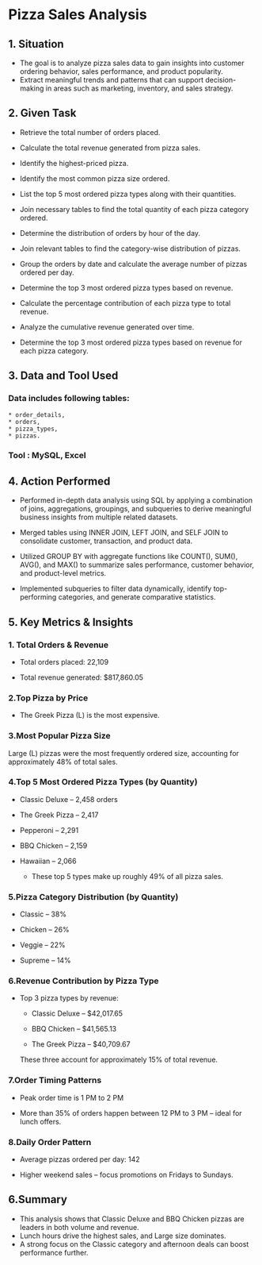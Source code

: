# Pizza Sales Analysis

## 1. Situation

 * The goal is to analyze pizza sales data to gain insights into customer ordering behavior, sales performance, and product popularity.
 * Extract meaningful trends and patterns that can support decision-making in areas such as marketing, inventory, and sales strategy.

 ## 2. Given Task

  * Retrieve the total number of orders placed.

  * Calculate the total revenue generated from pizza sales.

  * Identify the highest-priced pizza.

  * Identify the most common pizza size ordered.

  * List the top 5 most ordered pizza types along with their quantities.

  * Join necessary tables to find the total quantity of each pizza category ordered.

  * Determine the distribution of orders by hour of the day.

  * Join relevant tables to find the category-wise distribution of pizzas.

  * Group the orders by date and calculate the average number of pizzas ordered per day.

  * Determine the top 3 most ordered pizza types based on revenue.

  * Calculate the percentage contribution of each pizza type to total revenue.

  * Analyze the cumulative revenue generated over time.

  * Determine the top 3 most ordered pizza types based on revenue for each pizza category.

  ## 3. Data and Tool Used
 ### Data includes following tables:
    * order_details, 
    * orders, 
    * pizza_types, 
    * pizzas.

 ### Tool : MySQL, Excel

 ## 4. Action Performed

  * Performed in-depth data analysis using SQL by applying a combination of joins, aggregations, groupings, and subqueries to derive meaningful business insights from multiple related datasets. 

  * Merged tables using INNER JOIN, LEFT JOIN, and SELF JOIN to consolidate customer, transaction, and product data. 

  * Utilized GROUP BY with aggregate functions like COUNT(), SUM(), AVG(), and MAX() to summarize sales performance, customer behavior, and product-level metrics. 

  * Implemented subqueries to filter data dynamically, identify top-performing categories, and generate comparative statistics.

## 5. Key Metrics & Insights 

 ### 1. Total Orders & Revenue

 * Total orders placed: 22,109

 * Total revenue generated: $817,860.05

### 2.Top Pizza by Price

 * The Greek Pizza (L) is the most expensive.

 ### 3.Most Popular Pizza Size

Large (L) pizzas were the most frequently ordered size, accounting for approximately 48% of total sales.

 ### 4.Top 5 Most Ordered Pizza Types (by Quantity)

 * Classic Deluxe – 2,458 orders

 * The Greek Pizza – 2,417

 * Pepperoni – 2,291

 * BBQ Chicken – 2,159

 * Hawaiian – 2,066
   *  These top 5 types make up roughly 49% of all pizza sales.

 ### 5.Pizza Category Distribution (by Quantity)

 * Classic – 38%

 * Chicken – 26%

 * Veggie – 22%

 * Supreme – 14%

 ### 6.Revenue Contribution by Pizza Type

 * Top 3 pizza types by revenue:

    * Classic Deluxe – $42,017.65

    * BBQ Chicken – $41,565.13

    * The Greek Pizza – $40,709.67

    These three account for approximately 15% of total revenue.

### 7.Order Timing Patterns

 * Peak order time is 1 PM to 2 PM

 * More than 35% of orders happen between 12 PM to 3 PM – ideal for lunch offers.

 ### 8.Daily Order Pattern

 *  Average pizzas ordered per day: 142

 * Higher weekend sales – focus promotions on Fridays to Sundays.


 ## 6.Summary
  * This analysis shows that Classic Deluxe and BBQ Chicken pizzas are leaders in both volume and revenue. 
  * Lunch hours drive the highest sales, and Large size dominates.
  *  A strong focus on the Classic category and afternoon deals can boost performance further.


 

